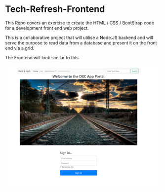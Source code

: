# Tech-Refresh-Frontend
This Repo covers an exercise to create the HTML / CSS / BootStrap code for a development front end web project.

This is a collaborative project that will utilise a Node.JS backend and will serve the purpose to read data from a database and present it on the front end via a grid. 

The Frontend will look similar to this.  

![alt text](https://github.com/leibayliss/Tech-Refresh-Frontend/blob/master/Static/img/Tech_Refresh.png "Front End Image")
